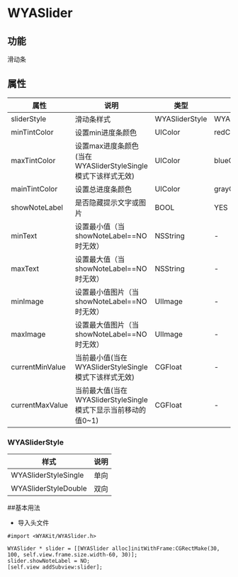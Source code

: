 # WYASlider
## 功能
滑动条

## 属性
属性 | 说明 | 类型 | 默认值
---|---|---|---
sliderStyle|滑动条样式|WYASliderStyle|WYASliderStyleSingle
minTintColor|设置min进度条颜色|UIColor|redColor
maxTintColor|设置max进度条颜色(当在WYASliderStyleSingle模式下该样式无效)|UIColor|blueColor
mainTintColor|设置总进度条颜色|UIColor|grayColor
showNoteLabel|是否隐藏提示文字或图片|BOOL|YES
minText|设置最小值（当showNoteLabel==NO时无效）|NSString|-
maxText|设置最大值（当showNoteLabel==NO时无效）|NSString|-
minImage|设置最小值图片（当showNoteLabel==NO时无效）|UIImage|-
maxImage|设置最大值图片（当showNoteLabel==NO时无效）|UIImage|-
currentMinValue|当前最小值(当在WYASliderStyleSingle模式下该样式无效)|CGFloat|-
currentMaxValue|当前最大值(当在WYASliderStyleSingle模式下显示当前移动的值0~1)|CGFloat|-

### WYASliderStyle
样式|说明
---|---
WYASliderStyleSingle|单向
WYASliderStyleDouble|双向

##基本用法
* 导入头文件
```
#import <WYAKit/WYASlider.h>
```

```object-C
WYASlider * slider = [[WYASlider alloc]initWithFrame:CGRectMake(30, 100, self.view.frame.size.width-60, 30)];
slider.showNoteLabel = NO;
[self.view addSubview:slider];
```


